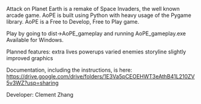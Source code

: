 Attack on Planet Earth is a remake of Space Invaders,
the well known arcade game.
AoPE is built using Python with heavy usage of the Pygame library.
AoPE is a Free to Develop, Free to Play game.

Play by going to dist->AoPE_gameplay and running AoPE_gameplay.exe
Available for Windows.

Planned features:
  extra lives
  powerups
  varied enemies
  storyline
  slightly improved graphics

Documentation, including the instructions, is here:
https://drive.google.com/drive/folders/1E3Va5pCEOEHWT3eAthB41L210ZV5v3WZ?usp=sharing

Developer: Clement Zhang
